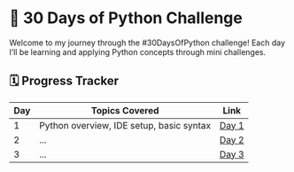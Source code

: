 # 🚀 30 Days of Python Challenge

Welcome to my journey through the #30DaysOfPython challenge! Each day I’ll be learning and applying Python concepts through mini challenges.

## 🗓️ Progress Tracker

| Day | Topics Covered | Link |
|-----|----------------|------|
| 1   | Python overview, IDE setup, basic syntax | [Day 1](https://github.com/yash-khobragade/30-Days-of-Python/tree/main/Day%2001) |
| 2   | ... | [Day 2](Day02/README.md) |
| 3   | ... | [Day 3](Day03/README.md) |

